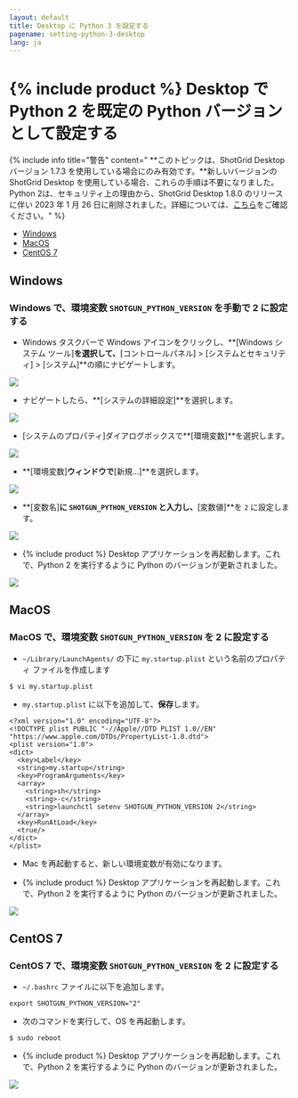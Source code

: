 ```yaml
---
layout: default
title: Desktop に Python 3 を設定する
pagename: setting-python-3-desktop
lang: ja
---
```


# {% include product %} Desktop で Python 2 を既定の Python バージョンとして設定する

{% include info title="警告" content=" **このトピックは、ShotGrid Desktop バージョン 1.7.3 を使用している場合にのみ有効です。**新しいバージョンの ShotGrid Desktop を使用している場合、これらの手順は不要になりました。Python 2は、セキュリティ上の理由から、ShotGrid Desktop 1.8.0 のリリースに伴い 2023 年 1 月 26 日に削除されました。詳細については、[こちら](https://community.shotgridsoftware.com/t/important-notice-upcoming-removal-of-python-2-7-and-3-7-interpreter-in-shotgrid-desktop/15166)をご確認ください。" %}

- [Windows](#windows)
- [MacOS](#macos)
- [CentOS 7](#centos-7)

## Windows

### Windows で、環境変数 `SHOTGUN_PYTHON_VERSION` を手動で 2 に設定する

- Windows タスクバーで Windows アイコンをクリックし、**[Windows システム ツール]**を選択して、**[コントロールパネル] > [システムとセキュリティ] > [システム]**の順にナビゲートします。 

![](images/setting-python-3-desktop/01-setting-python-3-desktop.png)

- ナビゲートしたら、**[システムの詳細設定]**を選択します。

![](images/setting-python-3-desktop/02-setting-python-3-desktop.png)

- [システムのプロパティ]ダイアログボックスで**[環境変数]**を選択します。

![](images/setting-python-3-desktop/03-setting-python-3-desktop.jpg)

- **[環境変数]**ウィンドウで**[新規...]**を選択します。 

![](images/setting-python-3-desktop/04-setting-python-3-desktop.jpg)

- **[変数名]**に `SHOTGUN_PYTHON_VERSION` と入力し、**[変数値]**を `2` に設定します。 

![](images/setting-python-3-desktop/05-setting-python-3-desktop.jpg)

- {% include product %} Desktop アプリケーションを再起動します。これで、Python 2 を実行するように Python のバージョンが更新されました。 

![](images/setting-python-3-desktop/06-setting-python-3-desktop.jpg)


## MacOS

### MacOS で、環境変数 `SHOTGUN_PYTHON_VERSION` を 2 に設定する

- `~/Library/LaunchAgents/` の下に `my.startup.plist` という名前のプロパティ ファイルを作成します  

```
$ vi my.startup.plist
```

- `my.startup.plist` に以下を追加して、**保存**します。

```
<?xml version="1.0" encoding="UTF-8"?> 
<!DOCTYPE plist PUBLIC "-//Apple//DTD PLIST 1.0//EN" "https://www.apple.com/DTDs/PropertyList-1.0.dtd"> 
<plist version="1.0"> 
<dict> 
  <key>Label</key> 
  <string>my.startup</string> 
  <key>ProgramArguments</key> 
  <array> 
    <string>sh</string> 
    <string>-c</string> 
    <string>launchctl setenv SHOTGUN_PYTHON_VERSION 2</string> 
  </array> 
  <key>RunAtLoad</key> 
  <true/> 
</dict> 
</plist>
```

- Mac を再起動すると、新しい環境変数が有効になります。

- {% include product %} Desktop アプリケーションを再起動します。これで、Python 2 を実行するように Python のバージョンが更新されました。 

![](images/setting-python-3-desktop/07-setting-python-3-desktop.jpg)

## CentOS 7

### CentOS 7 で、環境変数 `SHOTGUN_PYTHON_VERSION` を 2 に設定する

- `~/.bashrc` ファイルに以下を追加します。 

```
export SHOTGUN_PYTHON_VERSION="2"
```

- 次のコマンドを実行して、OS を再起動します。  

```
$ sudo reboot 
```

- {% include product %} Desktop アプリケーションを再起動します。これで、Python 2 を実行するように Python のバージョンが更新されました。 

![](images/setting-python-3-desktop/08-setting-python-3-desktop.jpg)
